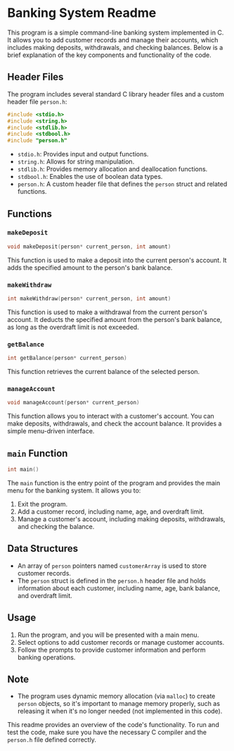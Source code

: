 # Banking System Readme

This program is a simple command-line banking system implemented in C. It allows you to add customer records and manage their accounts, which includes making deposits, withdrawals, and checking balances. Below is a brief explanation of the key components and functionality of the code.

## Header Files

The program includes several standard C library header files and a custom header file `person.h`:

```c
#include <stdio.h>
#include <string.h>
#include <stdlib.h>
#include <stdbool.h>
#include "person.h"
```

- `stdio.h`: Provides input and output functions.
- `string.h`: Allows for string manipulation.
- `stdlib.h`: Provides memory allocation and deallocation functions.
- `stdbool.h`: Enables the use of boolean data types.
- `person.h`: A custom header file that defines the `person` struct and related functions.

## Functions

### `makeDeposit`

```c
void makeDeposit(person* current_person, int amount)
```

This function is used to make a deposit into the current person's account. It adds the specified amount to the person's bank balance.

### `makeWithdraw`

```c
int makeWithdraw(person* current_person, int amount)
```

This function is used to make a withdrawal from the current person's account. It deducts the specified amount from the person's bank balance, as long as the overdraft limit is not exceeded.

### `getBalance`

```c
int getBalance(person* current_person)
```

This function retrieves the current balance of the selected person.

### `manageAccount`

```c
void manageAccount(person* current_person)
```

This function allows you to interact with a customer's account. You can make deposits, withdrawals, and check the account balance. It provides a simple menu-driven interface.

## `main` Function

```c
int main()
```

The `main` function is the entry point of the program and provides the main menu for the banking system. It allows you to:

1. Exit the program.
2. Add a customer record, including name, age, and overdraft limit.
3. Manage a customer's account, including making deposits, withdrawals, and checking the balance.

## Data Structures

- An array of `person` pointers named `customerArray` is used to store customer records.
- The `person` struct is defined in the `person.h` header file and holds information about each customer, including name, age, bank balance, and overdraft limit.

## Usage

1. Run the program, and you will be presented with a main menu.
2. Select options to add customer records or manage customer accounts.
3. Follow the prompts to provide customer information and perform banking operations.

## Note

- The program uses dynamic memory allocation (via `malloc`) to create `person` objects, so it's important to manage memory properly, such as releasing it when it's no longer needed (not implemented in this code).

This readme provides an overview of the code's functionality. To run and test the code, make sure you have the necessary C compiler and the `person.h` file defined correctly.

